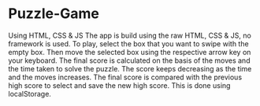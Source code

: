 # Puzzle-Game
Using HTML, CSS & JS
The app is build using the raw HTML, CSS & JS, no framework is used.
To play, select the box that you want to swipe with the empty box. Then move the selected box using the respective arrow key on your keyboard.
The final score is calculated on the basis of the moves and the time taken to solve the puzzle.
The score keeps decreasing as the time and the moves increases.
The final score is compared with the previous high score to select and save the new high score. This is done using localStorage.
